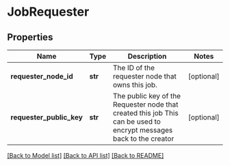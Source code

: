 # JobRequester

## Properties
Name | Type | Description | Notes
------------ | ------------- | ------------- | -------------
**requester_node_id** | **str** | The ID of the requester node that owns this job. | [optional]
**requester_public_key** | **str** | The public key of the Requester node that created this job This can be used to encrypt messages back to the creator | [optional]

[[Back to Model list]](../README.md#documentation-for-models) [[Back to API list]](../README.md#documentation-for-api-endpoints) [[Back to README]](../README.md)
